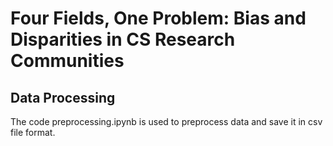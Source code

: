 # Four Fields, One Problem: Bias and Disparities in CS Research Communities

## Data Processing
The code preprocessing.ipynb is used to preprocess data and save it in csv file format. 

